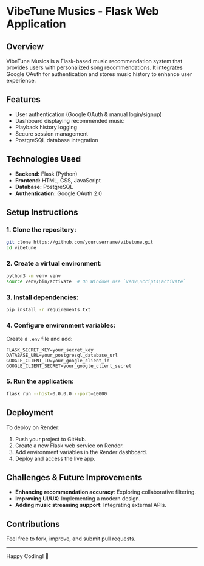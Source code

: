 # VibeTune Musics - Flask Web Application

## Overview
VibeTune Musics is a Flask-based music recommendation system that provides users with personalized song recommendations. It integrates Google OAuth for authentication and stores music history to enhance user experience.

## Features
- User authentication (Google OAuth & manual login/signup)
- Dashboard displaying recommended music
- Playback history logging
- Secure session management
- PostgreSQL database integration

## Technologies Used
- **Backend:** Flask (Python)
- **Frontend:** HTML, CSS, JavaScript
- **Database:** PostgreSQL
- **Authentication:** Google OAuth 2.0

## Setup Instructions
### 1. Clone the repository:
```bash
git clone https://github.com/yourusername/vibetune.git
cd vibetune
```
### 2. Create a virtual environment:
```bash
python3 -m venv venv
source venv/bin/activate  # On Windows use `venv\Scripts\activate`
```
### 3. Install dependencies:
```bash
pip install -r requirements.txt
```
### 4. Configure environment variables:
Create a `.env` file and add:
```env
FLASK_SECRET_KEY=your_secret_key
DATABASE_URL=your_postgresql_database_url
GOOGLE_CLIENT_ID=your_google_client_id
GOOGLE_CLIENT_SECRET=your_google_client_secret
```

### 5. Run the application:
```bash
flask run --host=0.0.0.0 --port=10000
```

## Deployment
To deploy on Render:
1. Push your project to GitHub.
2. Create a new Flask web service on Render.
3. Add environment variables in the Render dashboard.
4. Deploy and access the live app.

## Challenges & Future Improvements
- **Enhancing recommendation accuracy**: Exploring collaborative filtering.
- **Improving UI/UX**: Implementing a modern design.
- **Adding music streaming support**: Integrating external APIs.

## Contributions
Feel free to fork, improve, and submit pull requests.

---
Happy Coding! 🎵

